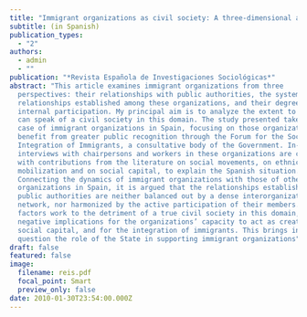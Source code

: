 ```yaml
---
title: "Immigrant organizations as civil society: A three-dimensional analysis"
subtitle: (in Spanish)
publication_types:
  - "2"
authors:
  - admin
  - ""
publication: "*Revista Española de Investigaciones Sociológicas*"
abstract: "This article examines immigrant organizations from three
  perspectives: their relationships with public authorities, the system of
  relationships established among these organizations, and their degree of
  internal participation. My principal aim is to analyze the extent to which one
  can speak of a civil society in this domain. The study presented takes the
  case of immigrant organizations in Spain, focusing on those organizations that
  benefit from greater public recognition through the Forum for the Social
  Integration of Immigrants, a consultative body of the Government. In-depth
  interviews with chairpersons and workers in these organizations are combined
  with contributions from the literature on social movements, on ethnic
  mobilization and on social capital, to explain the Spanish situation.
  Connecting the dynamics of immigrant organizations with those of other social
  organizations in Spain, it is argued that the relationships established with
  public authorities are neither balanced out by a dense interorganizational
  network, nor harmonized by the active participation of their members. These
  factors work to the detriment of a true civil society in this domain, having
  negative implications for the organizations’ capacity to act as creators of
  social capital, and for the integration of immigrants. This brings into
  question the role of the State in supporting immigrant organizations"
draft: false
featured: false
image:
  filename: reis.pdf
  focal_point: Smart
  preview_only: false
date: 2010-01-30T23:54:00.000Z
---
```

